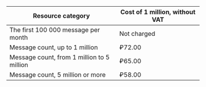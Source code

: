 | Resource category | Cost of 1 million, without VAT |
| ----- | ----- |
| The first 100 000 message per month | Not charged |
| Message count, up to 1 million | ₽72.00 |
| Message count, from 1 million to 5 million | ₽65.00 |
| Message count, 5 million or more | ₽58.00 |